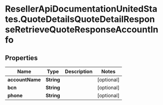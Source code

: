 # ResellerApiDocumentationUnitedStates.QuoteDetailsQuoteDetailResponseRetrieveQuoteResponseAccountInfo

## Properties

Name | Type | Description | Notes
------------ | ------------- | ------------- | -------------
**accountName** | **String** |  | [optional] 
**bcn** | **String** |  | [optional] 
**phone** | **String** |  | [optional] 


